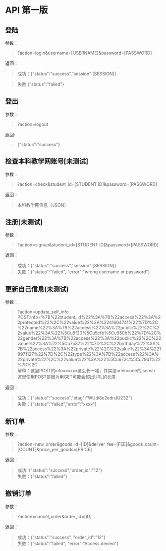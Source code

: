 # API 第一版

## 登陆   
参数：   
> ?action=login&username=[USERNAME]&password=[PASSWORD]

返回：     
> 成功：{"status":"success","session":[SESSION]}

> 失败 {"status":"failed"}
        

## 登出       
参数：     
> ?action=logout     

返回:     
> {"status":"success"}

## 检查本科教学网账号[未测试]        
参数：
> ?action=check&student_id=[STUDENT ID]&password=[PASSWORD]     

返回：
> 本科教学网信息（JSON）      

## 注册[未测试]      
参数：     
> ?action=signup&student_id=[STUDENT ID]&password=[PASSWORD]    

返回：
> 成功：{"status":"success","session":[SESSION]}       
> 失败：{"status":"failed", "error":"wrong username or password"}  

## 更新自己信息(未测试)       
参数：     
> ?action=update_self_info      
> POST:info=%7B%22student_id%22%3A%7B%22access%22%3A%22protected%22%2C%22value%22%3A%2241604741%22%7D%2C%22name%22%3A%7B%22access%22%3A%22public%22%2C%22value%22%3A%22%5Cu5f20%5Cu5cfb%5Cu950b%22%7D%2C%22gender%22%3A%7B%22access%22%3A%22public%22%2C%22value%22%3A%22%5Cu7537%22%7D%2C%22birthday%22%3A%7B%22access%22%3A%22private%22%2C%22value%22%3A%2219971127%22%7D%2C%22type%22%3A%7B%22access%22%3A%22private%22%2C%22value%22%3A%22%5Cu672c%5Cu79d1%22%7D%2C       
解释：这里POST的info=xxxxx这么长一堆，其实是urlencode的jsonstr      
这里使用POST是因为用GET可能会超出URL的长度

返回：     
> 成功：{"status":"success","etag":"WUdi8u2ednJU232"}        
> 失败：{"status":"failed","error":"xxxx"}


## 新订单
参数：
> ?action=new_order&goods_id=[ID]&deliver_fee=[FEE]&goods_count=[COUNT]&price_per_goods=[PRICE]     

返回：
> 成功: {"status":"success","order_id":"12"}  
> 失败：{"status":"failed"}

## 撤销订单     
参数：
> ?action=cancel_order&order_id=[ID]

返回：     
> 成功：{"status":"success", "order_id":"12"}      
> 失败：{"status":"failed", "error":"Access denied"}